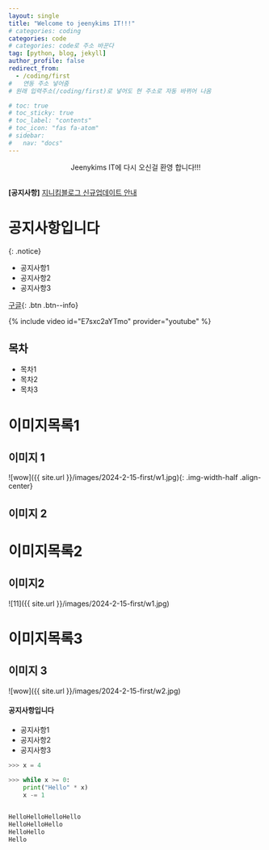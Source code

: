 ```yaml
---
layout: single
title: "Welcome to jeenykims IT!!!"
# categories: coding
categories: code
# categories: code로 주소 바꾼다
tag: [python, blog, jekyll]
author_profile: false
redirect_from:
  - /coding/first
#   연동 주소 넣어줌
# 원래 입력주소(/coding/first)로 넣어도 현 주소로 자동 바뀌어 나옴

# toc: true
# toc_sticky: true
# toc_label: "contents"
# toc_icon: "fas fa-atom"
# sidebar:
#   nav: "docs"
---
```


<div style="text-align: center; margin-bottom:30px;">
Jeenykims IT에 다시 오신걸 환영 합니다!!!
</div>


**[공지사항]** [지니킴블로그 신규업데이트 안내](https://mmistakes.github.io/minimal-mistakes/docs/utility-classes/#notices)


# 공지사항입니다
{: .notice}

<div class="notice--danger">
    <ul>
        <li>공지사항1</li>
        <li>공지사항2</li>
        <li>공지사항3</li>
    </ul>
</div>


[구글](https://www.google.com/){: .btn .btn--info}



{% include video id="E7sxc2aYTmo" provider="youtube" %}


## 목차

- 목차1
- 목차2
- 목차3


# 이미지목록1


## 이미지 1

![wow]({{ site.url }}/images/2024-2-15-first/w1.jpg){: .img-width-half .align-center}

## 이미지 2


# 이미지목록2


## 이미지2

![11]({{ site.url }}/images/2024-2-15-first/w1.jpg)



# 이미지목록3


## 이미지 3

![wow]({{ site.url }}/images/2024-2-15-first/w2.jpg)

<div class = "notice--danger" >
	<h4>공지사항입니다</h4>
		<ul>
			<li>공지사항1</li>
			<li>공지사항2</li>
			<li>공지사항3</li>
		</ul>
</div>


```python
>>> x = 4

>>> while x >= 0:
	print("Hello" * x)
	x -= 1

	
HelloHelloHelloHello
HelloHelloHello
HelloHello
Hello
```